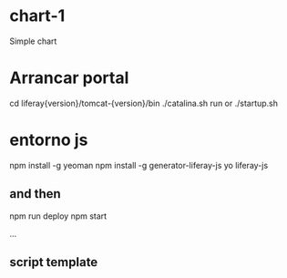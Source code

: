 # chart-1

Simple chart

# Arrancar portal

cd liferay{version}/tomcat-{version}/bin
./catalina.sh run
or
./startup.sh


# entorno js

npm install -g yeoman
npm install -g generator-liferay-js
yo liferay-js

## and then

npm run deploy
npm start

...

## script template
<script type="text/javascript" src="https://cdnjs.cloudflare.com/ajax/libs/jspdf/1.5.3/jspdf.min.js"></script>